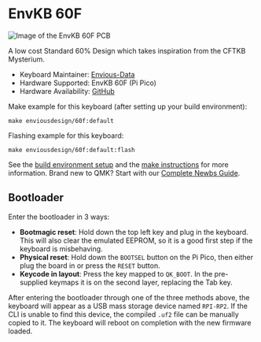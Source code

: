 # EnvKB 60F

![Image of the EnvKB 60F PCB](https://i.imgur.com/c5xMEg0h.png)


A low cost Standard 60% Design which takes inspiration from the CFTKB Mysterium.

* Keyboard Maintainer: [Envious-Data](https://github.com/envious-data)
* Hardware Supported: EnvKB 60F (Pi Pico)
* Hardware Availability: [GitHub](https://github.com/Envious-Data/Env-KB60F)

Make example for this keyboard (after setting up your build environment):

    make enviousdesign/60f:default

Flashing example for this keyboard:

    make enviousdesign/60f:default:flash

See the [build environment setup](https://docs.qmk.fm/#/getting_started_build_tools) and the [make instructions](https://docs.qmk.fm/#/getting_started_make_guide) for more information. Brand new to QMK? Start with our [Complete Newbs Guide](https://docs.qmk.fm/#/newbs).

## Bootloader

Enter the bootloader in 3 ways:

* **Bootmagic reset**: Hold down the top left key and plug in the keyboard. This will also clear the emulated EEPROM, so it is a good first step if the keyboard is misbehaving.
* **Physical reset**: Hold down the `BOOTSEL` button on the Pi Pico, then either plug the board in or press the `RESET` button.
* **Keycode in layout**: Press the key mapped to `QK_BOOT`. In the pre-supplied keymaps it is on the second layer, replacing the Tab key.

After entering the bootloader through one of the three methods above, the keyboard will appear as a USB mass storage device named `RPI-RP2`. If the CLI is unable to find this device, the compiled `.uf2` file can be manually copied to it. The keyboard will reboot on completion with the new firmware loaded.

